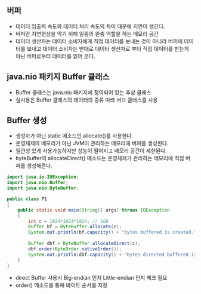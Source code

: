 ## 버퍼
- 데이터 입출력 속도와 데이터 처리 속도의 차이 때문에 지연이 생긴다.
- 버퍼란 지연현상을 막기 위해 일종의 완충 역할을 하는 메모리 공간
- 데이터 생산자는 데이터 소비자에게 직접 데이터를 보내는 것이 아니라 버퍼에 데이터를 보내고 데이터 소비자는 반대로 데이터 생산자로 부터 직접 데이터를 받는게 아닌 버퍼로부터 데이터를 읽어 온다.

## java.nio 패키지 Buffer 클래스
- Buffer 클래스는 java.nio 패키지에 정의되어 있는 추상 클래스
- 실사용은 Buffer 클래스의 데이터의 종류 따라 서브 클래스를 사용

## Buffer 생성
- 생성자가 아닌 static 메소드인 allocate()를 사용한다.
- 운영체제의 메모리가 아닌 JVM이 관리하는 메모리에 버퍼를 생성한다.
- 일관성 있게 사용가능하지만 성능이 떨어지고 메모리 공간이 제한된다.
- byteBuffer의  allocateDirect() 메소드는 운영체제가 관리하는 메모리에 직접 버퍼를 생성해준다.

```java
import java.io.IOException;
import java.nio.Buffer;
import java.nio.ByteBuffer;

public class P1
{
	public static void main(String[] args) throws IOException
	{
		int c = 1024*1024*1024; // 1GB
		Buffer bf = ByteBuffer.allocate(c);
		System.out.println(bf.capacity() + "bytes buffered is created.");
		
		Buffer dbf = ByteBuffer.allocateDirect(c);
		dbf.order(ByteOrder.nativeOrder());
		System.out.println(dbf.capacity() + "bytes directed buffered is created.");
	}
}
```
- direct Buffer 사용시 Big-endian 인지 Little-endian 인지 체크 필요
- order() 메소드를 통해 바이트 순서를 지정

